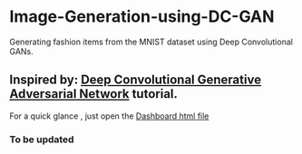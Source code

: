 # Image-Generation-using-DC-GAN
Generating fashion items from the MNIST dataset using Deep Convolutional GANs.

Inspired by: [Deep Convolutional Generative Adversarial Network](https://www.tensorflow.org/tutorials/generative/dcgan) tutorial.
---
For a quick glance , just open the [Dashboard html file](DCGAN_(MNIST_GEN).html)
### To be updated
